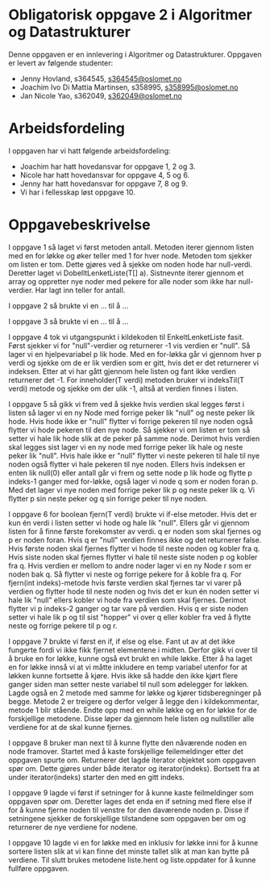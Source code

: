 # Obligatorisk oppgave 2 i Algoritmer og Datastrukturer

Denne oppgaven er en innlevering i Algoritmer og Datastrukturer. 
Oppgaven er levert av følgende studenter:
* Jenny Hovland, s364545, s364545@oslomet.no
* Joachim Ivo Di Mattia Martinsen, s358995, s358995@oslomet.no
* Jan Nicole Yao, s362049, s362049@oslomet.no

# Arbeidsfordeling

I oppgaven har vi hatt følgende arbeidsfordeling:
* Joachim har hatt hovedansvar for oppgave 1, 2 og 3. 
* Nicole har hatt hovedansvar for oppgave 4, 5 og 6. 
* Jenny har hatt hovedansvar for oppgave 7, 8 og 9.
* Vi har i fellesskap løst oppgave 10.  

# Oppgavebeskrivelse

I oppgave 1 så laget vi først metoden antall. Metoden iterer gjennom listen med en for løkke og øker teller med 1 for
hver node. Metoden tom sjekker om listen er tom. Dette gjøres ved å sjekke om noden hode har null-verdi. Deretter laget
vi DobelltLenketListe(T[] a). Sistnevnte iterer gjennom et array og oppretter nye noder med pekere for alle noder som
ikke har null-verdier. Har lagt inn teller for antall. 

I oppgave 2 så brukte vi en ... til å ...

I oppgave 3 så brukte vi en ... til å ...

I oppgave 4 tok vi utgangspunkt i kildekoden til EnkeltLenketListe fasit. Først sjekker vi for "null"-verdier og
returnerer -1 vis verdien er "null". Så lager vi en hjelpevariabel p lik hode. Med en for-løkka går vi gjennom hver p
verdi og sjekke om de er lik verdien som er gitt, hvis det er det returnerer vi indeksen. Etter at vi har gått gjennom
hele listen og fant ikke verdien returnerer det -1. For inneholder(T verdi) metoden bruker vi indeksTil(T verdi) metode
og sjekke om der ulik -1, altså at verdien finnes i listen.

I oppgave 5 så gikk vi frem ved å sjekke hvis verdien skal legges først i listen så lager vi en ny Node med forrige peker 
lik "null" og neste peker lik hode. Hvis hode ikke er "null" flytter vi forrige pekeren til nye noden også flytter vi 
hode pekeren til den nye node. Så sjekker vi om listen er tom så setter vi hale lik hode slik at de peker på samme node. 
Derimot hvis verdien skal legges sist lager vi en ny node med forrige peker lik hale og neste peker lik "null". Hvis 
hale ikke er "null" flytter vi neste pekeren til hale til nye noden også flytter vi hale pekeren til nye noden. Ellers 
hvis indeksen er enten lik null(0) eller antall går vi frem og sette node p lik hode og flytte p indeks-1 ganger med 
for-løkke, også lager vi node q som er noden foran p. Med det lager vi nye noden med forrige peker lik p og neste peker 
lik q. Vi flytter p sin neste peker og q sin forrige peker til nye noden.

I oppgave 6 for boolean fjern(T verdi) brukte vi if-else metoder. Hvis det er kun én verdi i listen setter vi hode og 
hale lik "null". Ellers går vi gjennom listen for å finne første forekomster av verdi. q er noden som skal fjernes og p 
er noden foran. Hvis q er "null" verdien finnes ikke og det returnerer false. Hvis første noden skal fjernes flytter vi 
hode til neste noden og kobler fra q. Hvis siste noden skal fjernes flytter vi hale til neste siste noden p og kobler 
fra q. Hvis verdien er mellom to andre noder lager vi en ny Node r som er noden bak q. Så flytter vi neste og forrige 
pekere for å koble fra q. For fjern(int indeks)-metode hvis første verdien skal fjernes tar vi varer på verdien og flytter 
hode til neste noden og hvis det er kun én noden setter vi hale lik "null" ellers kobler vi hode fra verdien som skal 
fjernes. Derimot flytter vi p indeks-2 ganger og tar vare på verdien. Hvis q er siste noden setter vi hale lik p og til
sist "hopper" vi over q eller kobler fra ved å flytte neste og forrige pekere til p og r.

I oppgave 7 brukte vi først en if, if else og else. Fant ut av at det ikke fungerte fordi vi ikke fikk fjernet 
elementene i midten. Derfor gikk vi over til å bruke en for løkke, kunne også evt brukt en while løkke. 
Etter å ha laget en for løkke innså vi at vi måtte inkludere en temp variabel utenfor for at løkken kunne fortsette å
kjøre. Hvis ikke så hadde den ikke kjørt flere ganger siden man setter neste variabel til null som ødelegger for løkken.
Lagde også en 2 metode med samme for løkke og kjører tidsberegninger på begge. Metode 2 er treigere og derfor velger å
legge den i kildekommentar, metode 1 blir stående. Endte opp med en while løkke og en for løkke for de forskjellige
metodene. Disse løper da gjennom hele listen og nullstiller alle verdiene for at de skal kunne fjernes.

I oppgave 8 bruker man next til å kunne flytte den nåværende noden en node framover. Startet med å kaste forskjellige
feilemeldinger etter det oppgaven spurte om. Returnerer det lagde iterator objektet som oppgaven spør om. Dette gjøres
under både iterator og iterator(indeks). Bortsett fra at under iterator(indeks) starter den med en gitt indeks. 

I oppgave 9 lagde vi først if setninger for å kunne kaste feilmeldinger som oppgaven spør om. Deretter  lages det enda
en if setning med flere else if for å kunne fjerne noden til venstre for den daværende noden p. Disse if setningene 
sjekker de forskjellige tilstandene som oppgaven ber om og returnerer de nye verdiene for nodene.

I oppgave 10 lagde vi en for løkke med en inklusiv for løkke inni for å kunne sortere listen slik at vi kan finne det 
minste tallet slik at man kan bytte på verdiene. Til slutt brukes metodene liste.hent og liste.oppdater for å kunne 
fullføre oppgaven. 

